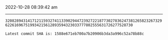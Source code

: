 2022-10-28 08:39:42 am

---

`3208289431417121159327411339029447239272218773027836247381265823267329622616967519934215612893594323033777802555631726277528730`

`Latest commit SHA is: 1588e671eb700a7b20906b3da3a996c52a78b88c `
